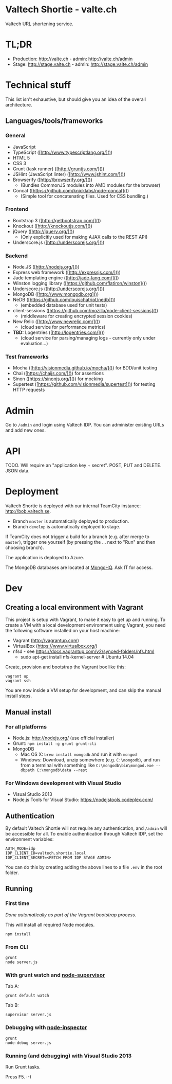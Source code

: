 # Valtech Shortie - valte.ch

Valtech URL shortening service.

# TL;DR

 * Production: http://valte.ch - admin: http://valte.ch/admin
 * Stage: http://stage.valte.ch - admin: http://stage.valte.ch/admin



# Technical stuff

This list isn't exhaustive, but should give you an idea of the overall architecture.

## Languages/tools/frameworks

### General

* JavaScript
* TypeScript ([http://www.typescriptlang.org/]())
* HTML 5
* CSS 3  
* Grunt (task runner) ([http://gruntjs.com/]())
* JSHint (JavaScript linter) ([http://www.jshint.com/]())
* Browserify ([http://browserify.org/]())
	* (Bundles CommonJS modules into AMD modules for the browser)
* Concat ([https://github.com/knicklabs/node-concat]())
	* (Simple tool for concatenating files. Used for CSS bundling.)

### Frontend

* Bootstrap 3 ([http://getbootstrap.com/]())
* Knockout ([http://knockoutjs.com/]())
* jQuery ([http://jquery.org/]())
	* (Only explicitly used for making AJAX calls to the REST API)
* Underscore.js ([http://underscorejs.org/]())

### Backend

* Node.JS ([http://nodejs.org/]())
* Express web framework ([http://expressjs.com/]())
* Jade templating engine ([http://jade-lang.com/]())
* Winston logging library ([https://github.com/flatiron/winston]())
* Underscore.js ([http://underscorejs.org/]())
* MongoDB ([http://www.mongodb.org]())
* NeDB ([https://github.com/louischatriot/nedb]())
	* (embedded database used for unit tests)
* client-sessions ([https://github.com/mozilla/node-client-sessions]())
	* (middleware for creating encrypted session cookies)
* New Relic ([http://www.newrelic.com/]())
	* (cloud service for performance metrics)
* **TBD:** Logentries ([http://logentries.com/]())
	* (cloud service for parsing/managing logs - currently only under evaluation...)

### Test frameworks

* Mocha ([http://visionmedia.github.io/mocha/]()) for BDD/unit testing
* Chai ([https://chaijs.com/]()) for assertions
* Sinon ([https://sinonjs.org/]()) for mocking
* Supertest ([https://github.com/visionmedia/supertest]()) for testing HTTP requests


# Admin

Go to `/admin` and login using Valtech IDP. You can administer existing URLs and add new ones.


# API

TODO. Will require an "application key + secret". POST, PUT and DELETE. JSON data.


# Deployment

Valtech Shortie is deployed with our internal TeamCity instance:
http://bob.valtech.se.

 * Branch `master` is automatically deployed to production.
 * Branch `develop` is automatically deployed to stage.

If TeamCity does not trigger a build for a branch (e.g. after merge to `master`), trigger one yourself (by pressing the ... next to "Run" and then choosing branch).

The application is deployed to Azure.

The MongoDB databases are located at [MongoHQ](https://app.mongohq.com/). Ask IT for access.


# Dev

## Creating a local environment with Vagrant

This project is setup with Vagrant, to make it easy to get up and running. To create a VM with a local development
environment using Vagrant, you need the following software installed on your host machine:

 * Vagrant (http://vagrantup.com)
 * VirtualBox (https://www.virtualbox.org/)
 * nfsd - see https://docs.vagrantup.com/v2/synced-folders/nfs.html
   * sudo apt-get install nfs-kernel-server # Ubuntu 14.04

Create, provision and bootstrap the Vagrant box like this:

    vagrant up
    vagrant ssh

You are now inside a VM setup for development, and can skip the manual install steps.

## Manual install

### For all platforms

 * Node.js: http://nodejs.org/ (use official installer)
 * Grunt: `npm install -g grunt grunt-cli`
 * MongoDB
   * Mac OS X: `brew install mongodb` and run it with `mongod`
   * Windows: Download, unzip somewhere (e.g. `C:\mongodb`), and run from a terminal with something like `C:\mongodb\bin\mongod.exe --dbpath C:\mongodb\data --rest`


### For Windows development with Visual Studio

 * Visual Studio 2013
 * Node.js Tools for Visual Studio: https://nodejstools.codeplex.com/

## Authentication

By default Valtech Shortie will not require any authentication, and `/admin` will be accessible for all.
To enable authentication through Valtech IDP, set the environment variables:

```
AUTH_MODE=idp
IDP_CLIENT_ID=valtech.shortie.local
IDP_CLIENT_SECRET=<FETCH FROM IDP STAGE ADMIN>
```

You can do this by creating adding the above lines to a file `.env` in the root folder.

## Running

### First time

*Done automatically as part of the Vagrant bootstrap process.*

This will install all required Node modules.

    npm install

### From CLI

    grunt
    node server.js

### With grunt watch and [node-supervisor](https://github.com/isaacs/node-supervisor)

Tab A:

    grunt default watch

Tab B:

    supervisor server.js

### Debugging with [node-inspector](https://github.com/node-inspector/node-inspector)

    grunt
    node-debug server.js

### Running (and debugging) with Visual Studio 2013

Run Grunt tasks.

Press F5. :-)
